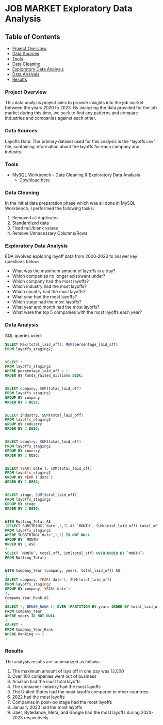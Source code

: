 # JOB MARKET Exploratory Data Analysis

## Table of Contents

- [Project Overview](#project-overview)
- [Data Sources](#data-sources)
- [Tools](#tools)
- [Data Cleaning](#data-cleaning)
- [Exploratory Data Analysis](#exploratory-data-analysis)
- [Data Analysis](#data-analysis)
- [Results](#results)



### Project Overview

This data analysis project aims to provide insights into the job market between the years 2020 to 2023. 
By analyzing the data provided for the job market during this time, we seek to find any patterns 
and compare industries and companies against each other. 



### Data Sources

Layoffs Data: The primary dataset used for this analysis is the "layoffs.csv" file, containing information about the layoffs for each company and industry.

### Tools

- MySQL Workbench - Data Cleaning & Exploratory Data Analysis
  - [Download here](https://dev.mysql.com/downloads/installer/)

### Data Cleaning

In the initial data preparation phase which was all done in MySQL Workbench, I performed the following tasks: 

1. Removed all duplicates
2. Standardized data
3. Fixed null/blank values
4. Remove Unnecessary Columns/Rows

### Exploratory Data Analysis

EDA involved exploring layoff data from 2020-2023 to answer key questions below:

- What was the maximum amount of layoffs in a day?
- Which companies no longer exist/went under?
- Which company had the most layoffs?
- Which industry had the most layoffs?
- Which country had the most layoffs?
- What year had the most layoffs?
- Which stage had the most layoffs?
- What year and month had the most layoffs?
- What were the top 5 companies with the most layoffs each year?


### Data Analysis

SQL queries used:

```sql
SELECT Max(total_laid_off), MAX(percentage_laid_off)
FROM layoffs_staging2;


SELECT *
FROM layoffs_staging2
WHERE percentage_laid_off = 1
ORDER BY funds_raised_millions DESC;


SELECT company, SUM(total_laid_off)
FROM layoffs_staging2
GROUP BY company
ORDER BY 2 DESC;


SELECT industry, SUM(total_laid_off)
FROM layoffs_staging2
GROUP BY industry
ORDER BY 2 DESC;


SELECT country, SUM(total_laid_off)
FROM layoffs_staging2
GROUP BY country
ORDER BY 2 DESC;


SELECT YEAR(`date`), SUM(total_laid_off)
FROM layoffs_staging2
GROUP BY YEAR (`date`)
ORDER BY 1 DESC;


SELECT stage, SUM(total_laid_off)
FROM layoffs_staging2
GROUP BY stage
ORDER BY 2 DESC;


WITH Rolling_Total AS
(SELECT SUBSTRING(`date`,1,7) AS `MONTH`, SUM(total_laid_off) total_off
FROM layoffs_staging2
WHERE SUBSTRING(`date`,1,7) IS NOT NULL
GROUP BY `MONTH`
ORDER BY 1 ASC
)
SELECT `MONTH`, total_off, SUM(total_off) OVER(ORDER BY `MONTH`)
FROM Rolling_Total;


WITH Company_Year (company, years, total_laid_off) AS
(
SELECT company, YEAR(`date`), SUM(total_laid_off)
FROM layoffs_staging2
GROUP BY company, YEAR(`date`)
), 
Company_Year_Rank AS
(
SELECT *, DENSE_RANK () OVER (PARTITION BY years ORDER BY total_laid_off DESC) Ranking
FROM Company_Year
WHERE years IS NOT NULL
)
SELECT *
FROM Company_Year_Rank
WHERE Ranking <= 5
;

```

### Results

The analysis results are summarized as follows:
1. The maximum amount of lays off in one day was 12,000
2. Over 100 companies went out of business
3. Amazon had the most total layoffs
4. The consumer industry had the most layoffs 
5. The United States had the most layoffs compared to other countries
6. 2022 had the most layoffs
7. Companies in post-ipo stage had the most layoffs
8. January 2023 had the most layoffs
9. Uber, Bytedance, Meta, and Google had the most layoffs during 2020-2023 respectively 
